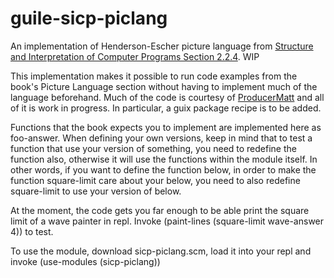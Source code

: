 # guile-sicp-piclang
An implementation of Henderson-Escher picture language from [Structure and Interpretation of Computer Programs Section 2.2.4](http://sarabander.github.io/sicp/html/2_002e2.xhtml#g_t2_002e2_002e4). WIP

This implementation makes it possible to run code examples from the book's Picture Language section without having to implement much of the language beforehand.
Much of the code is courtesy of [ProducerMatt](https://github.com/ProducerMatt/SICP-solutions) and all of it is work in progress. In particular, a guix package recipe is to be added.

Functions that the book expects you to implement are implemented here as foo-answer. When defining your own versions, keep in mind that to test a function that use your version of something, you need to redefine the function also, otherwise it will use the functions within the module itself. In other words, if you want to define the function below, in order to make the function square-limit care about your below, you need to also redefine square-limit to use your version of below.  

At the moment, the code gets you far enough to be able print the square limit of a wave painter in repl. Invoke (paint-lines (square-limit wave-answer 4)) to test.

To use the module, download sicp-piclang.scm, load it into your repl and invoke (use-modules (sicp-piclang))
